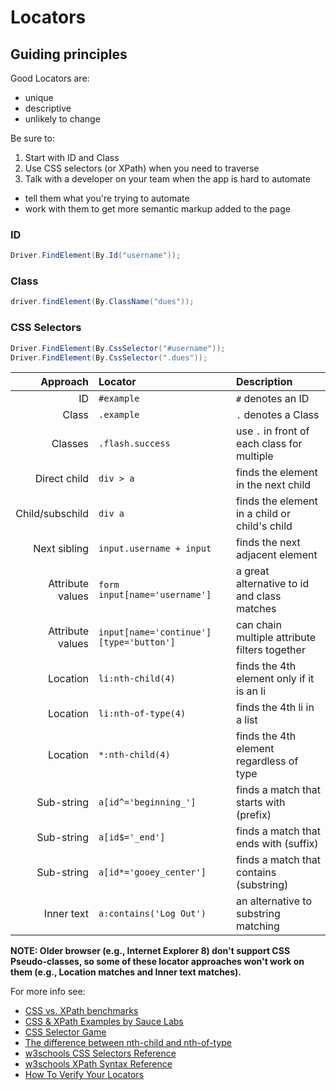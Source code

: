 # Locators

## Guiding principles

Good Locators are:

+ unique
+ descriptive
+ unlikely to change

Be sure to:

1. Start with ID and Class
2. Use CSS selectors (or XPath) when you need to traverse
3. Talk with a developer on your team when the app is hard to automate
  + tell them what you're trying to automate
  + work with them to get more semantic markup added to the page

### ID 

```csharp
Driver.FindElement(By.Id("username"));
```


### Class

```csharp
driver.findElement(By.ClassName("dues"));
```


### CSS Selectors

```csharp
Driver.FindElement(By.CssSelector("#username"));
Driver.FindElement(By.CssSelector(".dues"));
```

| Approach          | Locator                                  | Description                                   |
| -----------------:| :-------------                           | :--------------                               |
| ID                | `#example`                               | `#` denotes an ID                             |
| Class             | `.example`                               | `.` denotes a Class                           |
| Classes           | `.flash.success`                         | use `.` in front of each class for multiple   |
| Direct child      | `div > a`                                | finds the element in the next child           |
| Child/subschild   | `div a`                                  | finds the element in a child or child's child |
| Next sibling      | `input.username + input`                 | finds the next adjacent element               |
| Attribute values  | `form input[name='username']`            | a great alternative to id and class matches   |
| Attribute values  | `input[name='continue'][type='button']`  | can chain multiple attribute filters together |
| Location          | `li:nth-child(4)`                        | finds the 4th element only if it is an li     |
| Location          | `li:nth-of-type(4)`                      | finds the 4th li in a list                    |
| Location          | `*:nth-child(4)`                         | finds the 4th element regardless of type      |
| Sub-string        | `a[id^='beginning_']`                    | finds a match that starts with (prefix)       |
| Sub-string        | `a[id$='_end']`                          | finds a match that ends with (suffix)         |
| Sub-string        | `a[id*='gooey_center']`                  | finds a match that contains (substring)       |
| Inner text        | `a:contains('Log Out')`                  | an alternative to substring matching          |

__NOTE: Older browser (e.g., Internet Explorer 8) don't support CSS Pseudo-classes, so some of these locator approaches won't work on them (e.g., Location matches and Inner text matches).__


For more info see:

+ [CSS vs. XPath benchmarks](http://bit.ly/seleniumbenchmarks)
+ [CSS & XPath Examples by Sauce Labs](http://bit.ly/cssxpathexamples)
+ [CSS Selector Game](http://bit.ly/locatorgame)
+ [The difference between nth-child and nth-of-type](http://css-tricks.com/the-difference-between-nth-child-and-nth-of-type/)
+ [w3schools CSS Selectors Reference](http://www.w3schools.com/cssref/css_selectors.asp)
+ [w3schools XPath Syntax Reference](http://www.w3schools.com/xsl/xpath_syntax.asp)
+ [How To Verify Your Locators](http://bit.ly/verifyinglocators)


